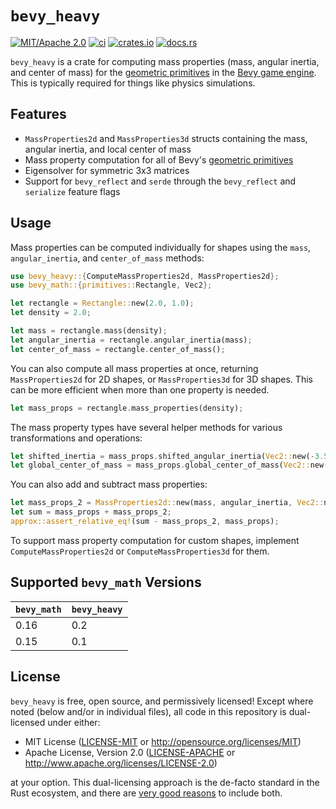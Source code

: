 # `bevy_heavy`

[![MIT/Apache 2.0](https://img.shields.io/badge/license-MIT%2FApache-blue.svg)](https://github.com/Jondolf/bevy_heavy#license)
[![ci](https://github.com/Jondolf/bevy_heavy/actions/workflows/ci.yml/badge.svg?branch=main)](https://github.com/Jondolf/bevy_heavy/actions/workflows/ci.yml)
[![crates.io](https://img.shields.io/crates/v/bevy_heavy?label=crates.io)](https://crates.io/crates/bevy_heavy)
[![docs.rs](https://img.shields.io/docsrs/bevy_heavy?label=docs.rs)](https://docs.rs/bevy_heavy)

`bevy_heavy` is a crate for computing mass properties (mass, angular inertia, and center of mass)
for the [geometric primitives] in the [Bevy game engine][Bevy]. This is typically required
for things like physics simulations.

[geometric primitives]: https://docs.rs/bevy/latest/bevy/math/primitives/index.html
[Bevy]: https://bevyengine.org

## Features

- `MassProperties2d` and `MassProperties3d` structs containing the mass, angular inertia, and local center of mass
- Mass property computation for all of Bevy's [geometric primitives]
- Eigensolver for symmetric 3x3 matrices
- Support for `bevy_reflect` and `serde` through the `bevy_reflect` and `serialize` feature flags

## Usage

Mass properties can be computed individually for shapes using the `mass`, `angular_inertia`,
and `center_of_mass` methods:

```rust
use bevy_heavy::{ComputeMassProperties2d, MassProperties2d};
use bevy_math::{primitives::Rectangle, Vec2};

let rectangle = Rectangle::new(2.0, 1.0);
let density = 2.0;

let mass = rectangle.mass(density);
let angular_inertia = rectangle.angular_inertia(mass);
let center_of_mass = rectangle.center_of_mass();
```

You can also compute all mass properties at once, returning `MassProperties2d` for 2D shapes,
or `MassProperties3d` for 3D shapes. This can be more efficient when more than one property is needed.

```rust
let mass_props = rectangle.mass_properties(density);
```

The mass property types have several helper methods for various transformations and operations:

```rust
let shifted_inertia = mass_props.shifted_angular_inertia(Vec2::new(-3.5, 1.0));
let global_center_of_mass = mass_props.global_center_of_mass(Vec2::new(5.0, 7.5));
```

You can also add and subtract mass properties:

```rust
let mass_props_2 = MassProperties2d::new(mass, angular_inertia, Vec2::new(0.0, 1.0));
let sum = mass_props + mass_props_2;
approx::assert_relative_eq!(sum - mass_props_2, mass_props);
```

To support mass property computation for custom shapes, implement `ComputeMassProperties2d`
or `ComputeMassProperties3d` for them.

## Supported `bevy_math` Versions

| `bevy_math` | `bevy_heavy` |
| ----------- | ------------ |
| 0.16        | 0.2          |
| 0.15        | 0.1          |

## License

`bevy_heavy` is free, open source, and permissively licensed! Except where noted (below and/or in individual files),
all code in this repository is dual-licensed under either:

- MIT License ([LICENSE-MIT](/LICENSE-MIT) or <http://opensource.org/licenses/MIT>)
- Apache License, Version 2.0 ([LICENSE-APACHE](/LICENSE-APACHE) or <http://www.apache.org/licenses/LICENSE-2.0>)

at your option. This dual-licensing approach is the de-facto standard in the Rust ecosystem,
and there are [very good reasons](https://github.com/bevyengine/bevy/issues/2373) to include both.
